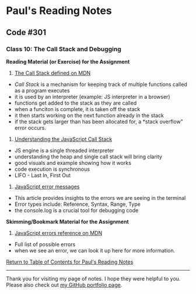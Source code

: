 # Paul's Reading Notes

## Code #301

### Class 10: The Call Stack and Debugging

**Reading Material (or Exercise) for the Assignment**
1. [The Call Stack defined on MDN](https://developer.mozilla.org/en-US/docs/Glossary/Call_stack)
- *Call Stack* is a mechanism for keeping track of multiple functions called as a program executes
- it is used by an interpreter (example: JS interpreter in a browser)
- functions get added to the stack as they are called
- when a funciton is complete, it is taken off the stack
- it then starts working on the next function already in the stack
- if the stack gets larger than has been allocated for, a *stack overflow" error occurs.


1. [Understanding the JavaScript Call Stack](https://medium.freecodecamp.org/understanding-the-javascript-call-stack-861e41ae61d4)
- JS engine is a single threaded interpreter
- understanding the heap and single call stack will bring clarity
- good visuals and example showing how it works
- code execution is synchronous
- LIFO - Last In, First Out


1. [JavaScript error messages](https://codeburst.io/javascript-error-messages-debugging-d23f84f0ae7c)
- This article provides insights to the errors we are seeing in the terminal
- Error types include:  Reference, Syntax, Range, Type
- the console.log is a crucial tool for debugging code



**Skimming/Bookmark Material for the Assignment**
1. [JavaScript errors reference on MDN](https://developer.mozilla.org/en-US/docs/Web/JavaScript/Reference/Errors)
- Full list of possible errors
- when we see an error, we can look it up here for more information.



[Return to Table of Contents for Paul's Reading Notes](https://paul-leonard.github.io/reading-notes/ "Go back to find more notes!")



---



Thank you for visiting my page of notes.  I hope they were helpful to you.  Please also check out [my GitHub portfolio page](https://github.com/paul-leonard "Paul's GitHub Portfolio").